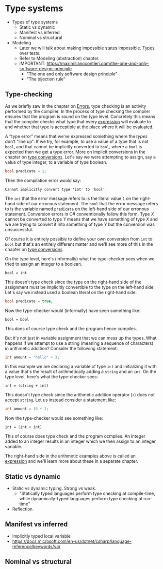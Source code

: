 # Type systems

- Types of type systems
  - Static vs dynamic
  - Manifest vs inferred
  - Nominal vs structural
- Modeling
  - Later we will talk about making impossible states impossible. Types over tests.
  - Refer to Modeling (abstraction) chapter.
  - IMPORTANT: https://maximilianocontieri.com/the-one-and-only-software-design-principle
    - "The one and only software design principle"
    - "The bijection rule"

## Type-checking

As we briefly saw in the chapter on [Errors](errors), type checking is an activity performed by the compiler.
In the process of type checking the compiler ensures that the program is sound on the type level.
Concretely this means that the compiler checks what type that every [expression](expressions) will evaluate to and whether that type is acceptible at the place where it will be evaluated.

A "type error" means that we've expressed something where the *types* don't "line up".
If we try, for example, to use a value of a type that is not `bool`, and that cannot be implicitly converted to `bool`, where a `bool` is expected then we get a type error.
More on implicit conversions in the chapter on [type conversions](type-conversions).
Let's say we were attempting to assign, say a value of type integer, to a variable of type boolean.

```csharp
bool predicate = 1;
```

Then the compilation error would say:

```output
Cannot implicitly convert type 'int' to 'bool'.
```

The `int` that the error message refers to is the literal value `1` on the right-hand side of our erronous statement.
The `bool` that the error message refers to is the variable named `predicate` on the left-hand side of our erronous statement.
Conversion errors in C# conventionally follow this form.
Type $X$ cannot be converted to type $Y$ means that we have something of type $X$ and we are trying to convert it into something of type $Y$ but the conversion was unsuccessful.

Of course it is entirely possible to define your own conversion from `int` to `bool` but that's an entirely different matter and we'll see more of this in the chapter on [type conversions](type-conversions).

On the type level, here's (informally) what the type-checker sees when we tried to assign an integer to a boolean.

```
bool = int
```

This doesn't type check since the type on the right-hand side of the assignment must be implicitly convertible to the type on the left-hand side.
Let's say we instead used a boolean literal on the right-hand side:

```csharp
bool predicate = true;
```

Now the type-checker would (informally) have seen something like:

```
bool = bool
```

This does of course type check and the program hence compiles.

But it's not just in variable assignment that we can mess up the types.
What happens if we attempt to use a string (meaning a sequence of characters) in arithmetic addition?
Consider the following statement:

```csharp
int amount = "hello" + 3;
```

In this example we are declaring a variable of type `int` and initializing it with a value that's the result of arithmetically adding a `string` and an `int`.
On the type level, here's what the type-checker sees:

```
int = (string + int)
```

This doesn't type check since the arithmetic addition operator (`+`) does not accept `string`.
Let us instead consider a statement like:

```csharp
int amount = 10 + 3;
```

Now the type-checker would see something like:

```
int = (int + int)
```

This of course does type check and the program ocmpiles.
An integer added to an integer results in an integer which we then assign to an integer variable.

The right-hand side in the arithmetic examples above is called an [expression](expressions) and we'll learn more about these in a separate chapter.



## Static vs dynamic

- Static vs dynamic typing. Strong vs weak.
  - "Statically typed languages perform type checking at compile-time, while dynamically-typed languages perform type checking at run-time"
- Reflection.


## Manifest vs inferred

- Implicitly typed local variable
- https://docs.microsoft.com/en-us/dotnet/csharp/language-reference/keywords/var


## Nominal vs structural
